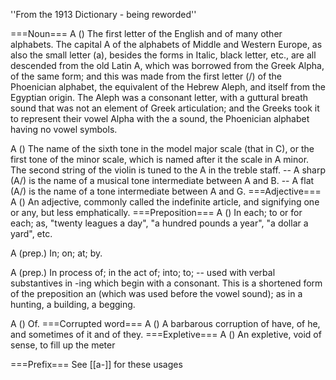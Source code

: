 ''From the 1913 Dictionary - being reworded''

===Noun===
A () The first letter of the English and of many other alphabets. The capital A of the alphabets of Middle and Western Europe, as also the small letter (a), besides the forms in Italic, black letter, etc., are all descended from the old Latin A, which was borrowed from the Greek Alpha, of the same form; and this was made from the first letter (/) of the Phoenician alphabet, the equivalent of the Hebrew Aleph, and itself from the Egyptian origin. The Aleph was a consonant letter, with a guttural breath sound that was not an element of Greek articulation; and the Greeks took it to represent their vowel Alpha with the a sound, the Phoenician alphabet having no vowel symbols.

A () The name of the sixth tone in the model major scale (that in C), or the first tone of the minor scale, which is named after it the scale in A minor. The second string of the violin is tuned to the A in the treble staff. -- A sharp (A/) is the name of a musical tone intermediate between A and B. -- A flat (A/) is the name of a tone intermediate between A and G.
===Adjective===
A () An adjective, commonly called the indefinite article, and signifying one or any, but less emphatically.
===Preposition===
A () In each; to or for each; as, "twenty leagues a day", "a hundred pounds a year", "a dollar a yard", etc.

A (prep.) In; on; at; by.

A (prep.) In process of; in the act of; into; to; -- used with verbal substantives in -ing which begin with a consonant. This is a shortened form of the preposition an (which was used before the vowel sound); as in a hunting, a building, a begging.

A () Of.
===Corrupted word===
A () A barbarous corruption of have, of he, and sometimes of it and of they.
===Expletive===
A () An expletive, void of sense, to fill up the meter

===Prefix===
See [[a-]] for these usages